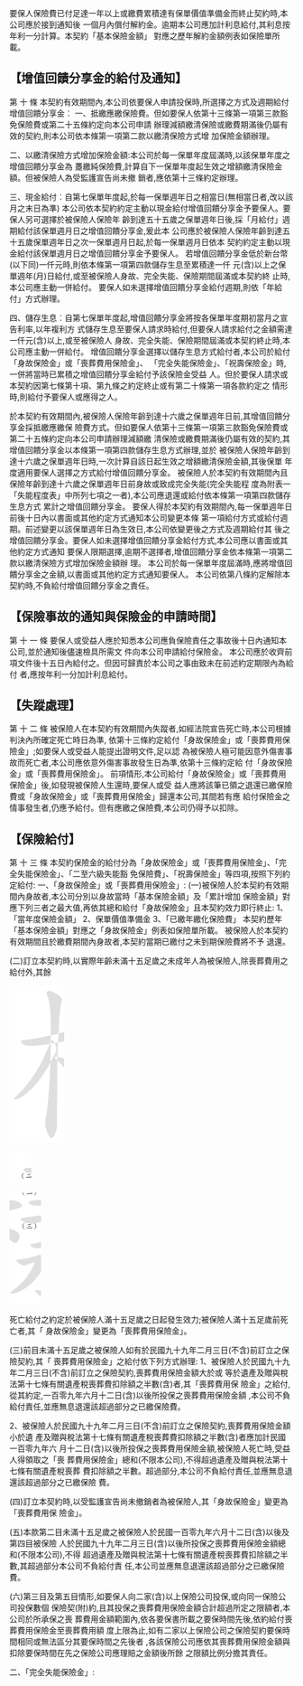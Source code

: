 要保人保險費已付足達一年以上或繳費累積達有保單價值準備金而終止契約時,本公司應於接到通知後 一個月內償付解約金。逾期本公司應加計利息給付,其利息按年利一分計算。本契約「基本保險金額」 對應之歷年解約金額例表如保險單所載。

## 【增值回饋分享金的給付及通知】

第 十 條 本契約有效期間內,本公司依要保人申請投保時,所選擇之方式及週期給付增值回饋分享金︰
一、抵繳應繳保險費。但如要保人依第十三條第一項第三款豁免保險費或第二十五條約定向本公司申請 辦理減額繳清保險或繳費期滿後仍屬有效的契約,則本公司依本條第一項第二款以繳清保險方式增 加保險金額辦理。

二、以繳清保險方式增加保險金額:本公司於每一保單年度屆滿時,以該保單年度之增值回饋分享金為 躉繳純保險費,計算自下一保單年度起生效之增額繳清保險金額。但被保險人為受監護宣告尚未撤 銷者,應依第十三條約定辦理。

三、現金給付︰自第七保單年度起,於每一保單週年日之相當日(無相當日者,改以該月之末日為準)
本公司依本契約約定主動以現金給付增值回饋分享金予要保人。要保人另可選擇於被保險人保險年 齡到達五十五歲之保單週年日後,採「月給付」週期給付該保單週月日之增值回饋分享金,爰此本 公司應於被保險人保險年齡到達五十五歲保單週年日之次一保單週月日起,於每一保單週月日依本 契約約定主動以現金給付該保單週月日之增值回饋分享金予要保人。 若增值回饋分享金低於新台幣(以下同)一仟元時,則依本條第一項第四款儲存生息至累積達一仟 元(含)以上之保單週年(月)日給付,或至被保險人身故、完全失能、保險期間屆滿或本契約終 止時,本公司應主動一併給付。 要保人如未選擇增值回饋分享金給付週期,則依「年給付」方式辦理。

四、儲存生息︰自第七保單年度起,增值回饋分享金將按各保單年度期初當月之宣告利率,以年複利方 式儲存生息至要保人請求時給付,但要保人請求給付之金額需達一仟元(含)以上,或至被保險人 身故、完全失能、保險期間屆滿或本契約終止時,本公司應主動一併給付。 增值回饋分享金選擇以儲存生息方式給付者,本公司於給付「身故保險金」或「喪葬費用保險金」、 「完全失能保險金」、「祝壽保險金」時,一併將當時已累積之增值回饋分享金給付予該保險金受益 人。但於要保人請求或本契約因第七條第十項、第九條之約定終止或有第二十條第一項各款約定之 情形時,則給付予要保人或應得之人。

於本契約有效期間內,被保險人保險年齡到達十六歲之保單週年日前,其增值回饋分享金採抵繳應繳保 險費方式。但如要保人依第十三條第一項第三款豁免保險費或第二十五條約定向本公司申請辦理減額繳 清保險或繳費期滿後仍屬有效的契約,其增值回饋分享金以本條第一項第四款儲存生息方式辦理,並於 被保險人保險年齡到達十六歲之保單週年日時,一次計算自該日起生效之增額繳清保險金額,其後保單 年度適用要保人選擇之方式給付增值回饋分享金。 被保險人於本契約有效期間內且保險年齡到達十六歲之保單週年日前身故或致成完全失能(完全失能程 度為附表一「失能程度表」中所列七項之一者),本公司應退還或給付依本條第一項第四款儲存生息方式 累計之增值回饋分享金。 要保人得於本契約有效期間內,每一保單週年日前後十日內以書面或其他約定方式通知本公司變更本條 第一項給付方式或給付週期。前述變更以該保單週年日為生效日,本公司依變更後之方式及週期給付其 後之增值回饋分享金。要保人如未選擇增值回饋分享金給付方式,本公司應以書面或其他約定方式通知 要保人限期選擇,逾期不選擇者,增值回饋分享金依本條第一項第二款以繳清保險方式增加保險金額辦 理。 本公司於每一保單年度屆滿時,應將增值回饋分享金之金額,以書面或其他約定方式通知要保人。 本公司依第八條約定解除本契約時,不負給付增值回饋分享金之責任。

## 【保險事故的通知與保險金的申請時間】

第 十 一 條 要保人或受益人應於知悉本公司應負保險責任之事故後十日內通知本公司,並於通知後儘速檢具所需文 件向本公司申請給付保險金。 本公司應於收齊前項文件後十五日內給付之。但因可歸責於本公司之事由致未在前述約定期限內為給付 者,應按年利一分加計利息給付。

## 【失蹤處理】

第 十 二 條 被保險人在本契約有效期間內失蹤者,如經法院宣告死亡時,本公司根據判決內所確定死亡時日為準, 依第十三條約定給付「身故保險金」或「喪葬費用保險金」;如要保人或受益人能提出證明文件,足以認 為被保險人極可能因意外傷害事故而死亡者,本公司應依意外傷害事故發生日為準,依第十三條約定給 付「身故保險金」或「喪葬費用保險金」。 前項情形,本公司給付「身故保險金」或「喪葬費用保險金」後,如發現被保險人生還時,要保人或受 益人應將該筆已領之退還已繳保險費或「身故保險金」或「喪葬費用保險金」歸還本公司,其間若有應 給付保險金之情事發生者,仍應予給付。但有應繳之保險費,本公司仍得予以扣除。

## 【保險給付】

第 十 三 條 本契約保險金的給付分為「身故保險金」或「喪葬費用保險金」、「完全失能保險金」、「二至六級失能豁 免保險費」、「祝壽保險金」等四項,按照下列約定給付: 一、「身故保險金」或「喪葬費用保險金」:
(一)被保險人於本契約有效期間內身故者,本公司分別以身故當時「基本保險金額」及「累計增加 保險金額」對應下列三者之最大值,再依其總和給付「身故保險金」且本契約效力即行終止:
1、「當年度保險金額」 2、保單價值準備金 3、「已繳年繳化保險費」
本契約歷年「基本保險金額」對應之「身故保險金」例表如保險單所載。 被保險人於本契約有效期間且於繳費期間內身故者,本契約當期已繳付之未到期保險費將不予 退還。

(二)訂立本契約時,以實際年齡未滿十五足歲之未成年人為被保險人,除喪葬費用之給付外,其餘

![1_image_0.png](1_image_0.png)

![1_image_1.png](1_image_1.png)

![1_image_2.png](1_image_2.png)

死亡給付之約定於被保險人滿十五足歲之日起發生效力;被保險人滿十五足歲前死亡者,其「 身故保險金」變更為「喪葬費用保險金」。

(三)前目未滿十五足歲之被保險人如有於民國九十九年二月三日(不含)前訂立之保險契約,其「
喪葬費用保險金」之給付依下列方式辦理:
1、被保險人於民國九十九年二月三日(不含)前訂立之保險契約,喪葬費用保險金額大於或 等於遺產及贈與稅法第十七條有關遺產稅喪葬費扣除額之半數(含)者,其「喪葬費用保 險金」之給付,從其約定,一百零九年六月十二日(含)以後所投保之喪葬費用保險金額 ,本公司不負給付責任,並應無息退還該超過部分之已繳保險費。

2、被保險人於民國九十九年二月三日(不含)前訂立之保險契約,喪葬費用保險金額小於遺 產及贈與稅法第十七條有關遺產稅喪葬費扣除額之半數(含)者應加計民國一百零九年六 月十二日(含)以後所投保之喪葬費用保險金額,被保險人死亡時,受益人得領取之「喪 葬費用保險金」總和(不限本公司),不得超過遺產及贈與稅法第十七條有關遺產稅喪葬 費扣除額之半數。超過部分,本公司不負給付責任,並應無息退還該超過部分之已繳保險 費。

(四)訂立本契約時,以受監護宣告尚未撤銷者為被保險人,其「身故保險金」變更為「喪葬費用保 險金」。

(五)本款第二目未滿十五足歲之被保險人於民國一百零九年六月十二日(含)以後及第四目被保險 人於民國九十九年二月三日(含)以後所投保之喪葬費用保險金額總和(不限本公司),不得 超過遺產及贈與稅法第十七條有關遺產稅喪葬費扣除額之半數,其超過部分本公司不負給付責 任,本公司並應無息退還該超過部分之已繳保險費。

(六)第三目及第五目情形,如要保人向二家(含)以上保險公司投保,或向同一保險公司投保數個 保險契(附)約,且其投保之喪葬費用保險金額合計超過所定之限額者,本公司於所承保之喪 葬費用金額範圍內,依各要保書所載之要保時間先後,依約給付喪葬費用保險金至喪葬費用額 度上限為止,如有二家以上保險公司之保險契約要保時間相同或無法區分其要保時間之先後者
,各該保險公司應依其喪葬費用保險金額與扣除要保時間在先之保險公司應理賠之金額後所餘 之限額比例分擔其責任。

二、「完全失能保險金」: